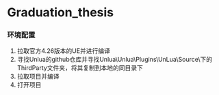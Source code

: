# Graduation_thesis
### 环境配置
1. 拉取官方4.26版本的UE并进行编译
2. 寻找Unlua的github仓库并寻找Unlua\Unlua\Plugins\UnLua\Source\下的ThirdParty文件夹，将其复制到本地的同目录下
3. 拉取项目并编译
4. 打开项目
